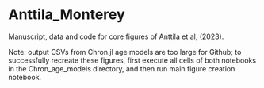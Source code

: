 # Anttila_Monterey
Manuscript, data and code for core figures of Anttila et al, (2023).


Note: output CSVs from Chron.jl age models are too large for Github; to successfully recreate these figures, first execute all cells of both notebooks in the Chron_age_models directory, and then run main figure creation notebook.
